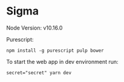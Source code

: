 # Sigma 

Node Version: v10.16.0

Purescript:

```
npm install -g purescript pulp bower
```


To start the web app in dev environment run:

```
secret="secret" yarn dev
```